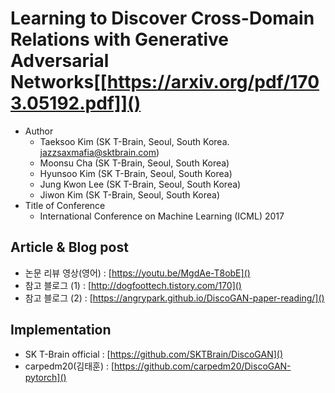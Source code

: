 # Learning to Discover Cross-Domain Relations with Generative Adversarial Networks[[https://arxiv.org/pdf/1703.05192.pdf]]()

* Author
	* Taeksoo Kim (SK T-Brain, Seoul, South Korea. <jazzsaxmafia@sktbrain.com>)
	* Moonsu Cha (SK T-Brain, Seoul, South Korea)
	* Hyunsoo Kim (SK T-Brain, Seoul, South Korea)
	* Jung Kwon Lee (SK T-Brain, Seoul, South Korea)
	* Jiwon Kim (SK T-Brain, Seoul, South Korea)
* Title of Conference
	* International Conference on Machine Learning (ICML) 2017


## Article & Blog post
* 논문 리뷰 영상(영어) : [https://youtu.be/MgdAe-T8obE]()
* 참고 블로그 (1) : [http://dogfoottech.tistory.com/170]()
* 참고 블로그 (2) : [https://angrypark.github.io/DiscoGAN-paper-reading/]()


## Implementation
* SK T-Brain official : [https://github.com/SKTBrain/DiscoGAN]()
* carpedm20(김태훈) : [https://github.com/carpedm20/DiscoGAN-pytorch]()